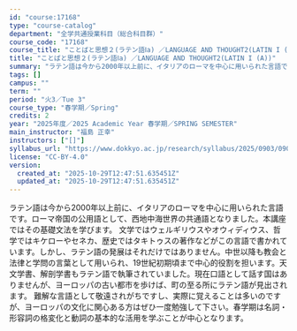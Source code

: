 ```yaml
---
id: "course:17168"
type: "course-catalog"
department: "全学共通授業科目（総合科目群）"
course_code: "17168"
course_title: "ことばと思想２(ラテン語Ⅰa) ／LANGUAGE AND THOUGHT2(LATIN I (A))"
title: "ことばと思想２(ラテン語Ⅰa) ／LANGUAGE AND THOUGHT2(LATIN I (A))"
summary: "ラテン語は今から2000年以上前に、イタリアのローマを中心に用いられた言語です。ローマ帝国の公用語として、西地中海世界の共通語となりました。本講座ではその基礎文法を学びます。 文学ではウェルギリウスやオウィディウス、哲学ではキケローやセネカ…"
tags: []
campus: ""
term: ""
period: "火3／Tue 3"
course_type: "春学期／Spring"
credits: 2
year: "2025年度／2025 Academic Year 春学期／SPRING SEMESTER"
main_instructor: "福島 正幸"
instructors: ["[]"]
syllabus_url: "https://www.dokkyo.ac.jp/research/syllabus/2025/0903/0903_17168_ja_JP.html"
license: "CC-BY-4.0"
version:
  created_at: "2025-10-29T12:47:51.635451Z"
  updated_at: "2025-10-29T12:47:51.635451Z"
---
```

ラテン語は今から2000年以上前に、イタリアのローマを中心に用いられた言語です。ローマ帝国の公用語として、西地中海世界の共通語となりました。本講座ではその基礎文法を学びます。 文学ではウェルギリウスやオウィディウス、哲学ではキケローやセネカ、歴史ではタキトゥスの著作などがこの言語で書かれています。しかし、ラテン語の発展はそれだけではありません。中世以降も教会と法律と学問の言葉として用いられ、19世紀初期頃まで中心的役割を担います。天文学書、解剖学書もラテン語で執筆されていました。現在口語として話す国はありませんが、ヨーロッパの古い都市を歩けば、町の至る所にラテン語が見出されます。 難解な言語として敬遠されがちですし、実際に覚えることは多いのですが、ヨーロッパの文化に関心ある方はぜひ一度勉強して下さい。春学期は名詞・形容詞の格変化と動詞の基本的な活用を学ぶことが中心となります。
